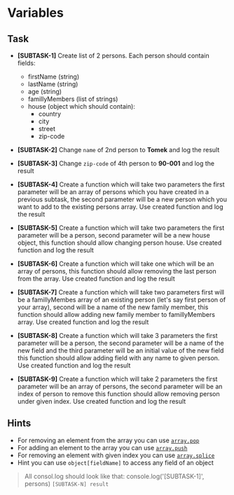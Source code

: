# Variables

## Task

- **[SUBTASK-1]** Create list of 2 persons. Each person should contain fields:

  - firstName (string)
  - lastName (string)
  - age (string)
  - famillyMembers (list of strings)
  - house (object which should contain):
    - country
    - city
    - street
    - zip-code

- **[SUBTASK-2]** Change `name` of 2nd person to **Tomek** and log the result
- **[SUBTASK-3]** Change `zip-code` of 4th person to **90-001** and log the result
- **[SUBTASK-4]** Create a function which will take two parameters the first parameter will be an array of persons which you have created in a previous subtask, the second parameter will be a new person which you want to add to the existing persons array. Use created function and log the result
- **[SUBTASK-5]** Create a function which will take two parameters the first parameter will be a person, second parameter will be a new house object, this function should allow changing person house. Use created function and log the result
- **[SUBTASK-6]** Create a function which will take one which will be an array of persons, this function should allow removing the last person from the array. Use created function and log the result
- **[SUBTASK-7]** Create a function which will take two parameters first will be a famillyMembes array of an existing person (let's say first person of your array), second will be a name of the new family member, this function should allow adding new family member to famillyMembers array. Use created function and log the result
- **[SUBTASK-8]** Create a function which will take 3 parameters the first parameter will be a person, the second parameter will be a name of the new field and the third parameter will be an initial value of the new field this function should allow adding field with any name to given person. Use created function and log the result
- **[SUBTASK-9]** Create a function which will take 2 parameters the first parameter will be an array of persons, the second parameter will be an index of person to remove this function should allow removing person under given index. Use created function and log the result

## Hints

- For removing an element from the array you can use [`array.pop`](https://developer.mozilla.org/en-US/docs/Web/JavaScript/Reference/Global_Objects/Array/pop)
- For adding an element to the array you can use [`array.push`](https://developer.mozilla.org/en-US/docs/Web/JavaScript/Reference/Global_Objects/Array/push)
- For removing an element with given index you can use [`array.splice`](https://developer.mozilla.org/en-US/docs/Web/JavaScript/Reference/Global_Objects/Array/splice)
- Hint you can use `object[fieldName]` to access any field of an object

> All consol.log should look like that: console.log('[SUBTASK-1]', persons) `[SUBTASK-N] result`
